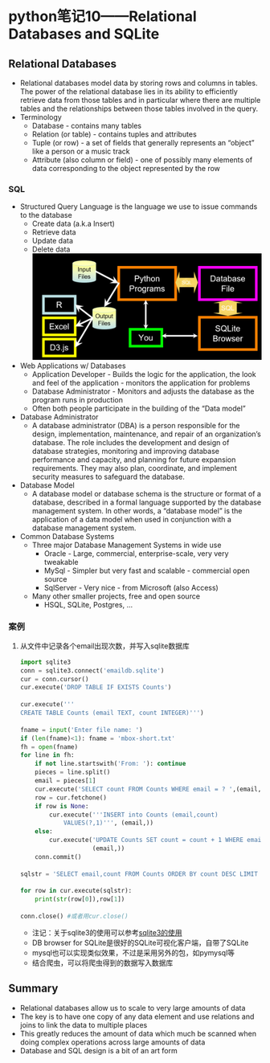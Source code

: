 # python笔记10——Relational Databases and SQLite
## Relational Databases
* Relational databases model data by storing rows and columns in tables.  The power of the relational database lies in its ability to efficiently retrieve data from those tables and in particular where there are multiple tables and the relationships between those tables involved in the query.
* Terminology
	* Database - contains many tables
	* Relation (or table) - contains tuples and attributes
	* Tuple (or row) - a set of fields that generally represents an “object” like a person or a music track
	* Attribute (also column or field) - one of possibly many elements of data corresponding to the object represented by the row
### SQL
* Structured Query Language is the language we use to issue commands to the database
	* Create data (a.k.a Insert)
	* Retrieve data
	* Update data
	* Delete data
![Data Analysis Work Flow](imgs/data_analysis_work_flow.png)
* Web Applications w/ Databases
	* Application Developer - Builds the logic for the application, the look and feel of the application - monitors the application for problems
	* Database Administrator - Monitors and adjusts the database as the program runs in production
	* Often both people participate in the building of the “Data model”
* Database Administrator
	* A database administrator (DBA) is a person responsible for the design, implementation, maintenance, and repair of an organization’s database. The role includes the development and design of database strategies, monitoring and improving database performance and capacity, and planning for future expansion requirements. They may also plan, coordinate, and implement security measures to safeguard the database.
* Database Model
	* A database model or database schema is the structure or format of a database, described in a formal language supported by the database management system. In other words, a “database model” is the application of a data model when used in conjunction with a database management system.
* Common Database Systems
	* Three major Database Management Systems in wide use
		* Oracle - Large, commercial, enterprise-scale, very very tweakable
		* MySql - Simpler but very fast and scalable - commercial open source
		* SqlServer - Very nice - from Microsoft (also Access)
	* Many other smaller projects, free and open source
		* HSQL, SQLite, Postgres, ... 
### 案例
1. 从文件中记录各个email出现次数，并写入sqlite数据库
	```python
	import sqlite3
	conn = sqlite3.connect('emaildb.sqlite')
	cur = conn.cursor()
	cur.execute('DROP TABLE IF EXISTS Counts')
	
	cur.execute('''
	CREATE TABLE Counts (email TEXT, count INTEGER)''')
	
	fname = input('Enter file name: ')
	if (len(fname)<1): fname = 'mbox-short.txt'
	fh = open(fname)
	for line in fh:
	    if not line.startswith('From: '): continue
	    pieces = line.split()
	    email = pieces[1]
	    cur.execute('SELECT count FROM Counts WHERE email = ? ',(email,)) #注意这里(email,)是元组,它和单独一个变量email有区别
	    row = cur.fetchone()
	    if row is None:
	        cur.execute('''INSERT into Counts (email,count)
	            VALUES(?,1)''', (email,))
	    else:
	        cur.execute('UPDATE Counts SET count = count + 1 WHERE email = ?',
	                    (email,))
	    conn.commit()
	
	sqlstr = 'SELECT email,count FROM Counts ORDER BY count DESC LIMIT 10'
	
	for row in cur.execute(sqlstr):
	    print(str(row[0]),row[1])
	    
	conn.close() #或者用cur.close()
	```
	* 注记：关于sqlite3的使用可以参考[sqlite3的使用](https://www.runoob.com/sqlite/sqlite-python.html)
	* DB browser for SQLite是很好的SQLite可视化客户端，自带了SQLite
	* mysql也可以实现类似效果，不过是采用另外的包，如pymysql等
	* 结合爬虫，可以将爬虫得到的数据写入数据库
## Summary
* Relational databases allow us to scale to very large amounts of data
* The key is to have one copy of any data element and use relations and joins to link the data to multiple places
* This greatly reduces the amount of data which much be scanned when doing complex operations across large amounts of data
* Database and SQL design is a bit of an art form
